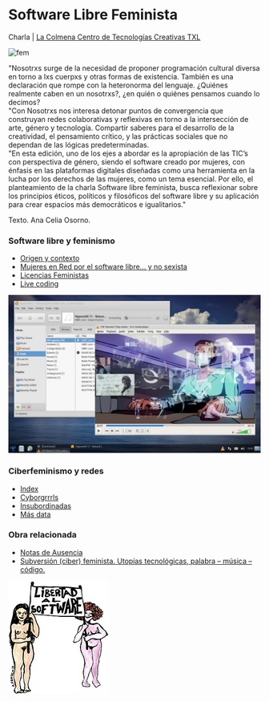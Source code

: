# Software Libre Feminista

Charla | [La Colmena Centro de Tecnologías Creativas TXL](https://www.centroculturadigital.mx/actividad/Software-Libre-Feminista-3sFyZYHyl)


![fem](https://media.giphy.com/media/3oEduGltSSsJoBJIty/giphy.gif)  


"Nosotrxs surge de la necesidad de proponer programación cultural diversa en torno a lxs cuerpxs y otras formas de existencia. También es una declaración que rompe con la heteronorma del lenguaje. ¿Quiénes realmente caben en un nosotrxs?, ¿en quién o quiénes pensamos cuando lo decimos?  
"Con Nosotrxs nos interesa detonar puntos de convergencia que construyan redes colaborativas y reflexivas en torno a la intersección de arte, género y tecnología. Compartir saberes para el desarrollo de la creatividad, el pensamiento crítico, y las prácticas sociales que no dependan de las lógicas predeterminadas.  
"En esta edición, uno de los ejes a abordar es la apropiación de las TIC’s con perspectiva de género, siendo el software creado por mujeres, con énfasis en las plataformas digitales diseñadas como una herramienta en la lucha por los derechos de las mujeres, como un tema esencial. Por ello, el planteamiento de la charla Software libre feminista, busca reflexionar sobre los principios éticos, políticos y filosóficos del software libre y su aplicación para crear espacios más democráticos e igualitarios."  

Texto. Ana Celia Osorno.


### Software libre y feminismo

- [Origen y contexto](https://www.gnu.org/)
- [Mujeres en Red por el software libre... y no sexista ](https://www.mujeresenred.net/software_libre/indexsl.html)
- [Licencias Feministas](https://labekka.red/licencia-f2f/)
- [Live coding](https://github.com/toplap/awesome-livecoding#code-of-conduct)


![n](https://github.com/MarianneTeixido/software-libre-feminista/blob/main/img/escritorio.jpg)




### Ciberfeminismo y redes

- [Index](https://cyberfeminismindex.com/)
- [Cyborgrrrls](https://cyborgrrrls.wordpress.com/)
- [Insubordinadas](https://insubordinadas.com/la-chinampa/)
- [Más data](https://monoskop.org/Cyberfeminism) 

### Obra relacionada

- [Notas de Ausencia](https://notasdeausencia.cc/memorial/)
- [Subversión (ciber) feminista. Utopías tecnológicas, palabra – música – código.](https://www.tierraadentro.cultura.gob.mx/subversion-ciber-feminista-utopias-tecnologicas-palabra-musica-codigo/)



![n](https://github.com/MarianneTeixido/software-libre-feminista/blob/main/img/libertad.jpg)






